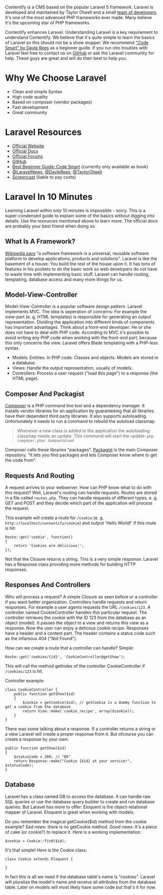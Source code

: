 Contentify is a CMS based on the popular Laravel 5 framework. Laravel is developed and maintained by Taylor Otwell and a small [team of developers](http://laravel.com/docs/4.0/introduction#development-team). It's one of the most advanced PHP frameworks ever made. Many believe it's the upcoming star of PHP frameworks.

Contentify enhances Laravel. Understanding Laravel is a key requirement to understand Contentify. We believe that it's quite simple to learn the basics of Laravel so this should not be a show stopper. We recommend ["Code Smart" by Dayle Rees](http://leanpub.com/codesmart) as a beginner guide. If you run into troubles with Laravel feel free to contact us on [GitHub](http://github.com/Contentify/Contentify/issues) or ask the Laravel community for help. These guys are great and will do their best to help you.

# Why We Choose Laravel

* Clean and simple Syntax
* High code quality
* Based on composer (vendor packages)
* Fast development
* Great community

# Laravel Resources

* [Official Website](http://laravel.com/)
* [Official Docs](http://laravel.com/docs)
* [Official Forums](http://laravel.io/forum)
* [GitHub](https://github.com/laravel/laravel)
* [Best Beginner Guide: Code Smart](http://leanpub.com/codesmart) (currently only available as book)
* [@LaravelNews](https://twitter.com/laravelnews), [@DayleRees](https://twitter.com/daylerees), [@TaylorOtwell](https://twitter.com/taylorotwell)
* [Screencast](https://laracasts.com/) (liable to pay costs)

# Laravel In 10 Minutes

Learning Laravel within only 10 minutes is impossible - sorry. This is a super-condensed guide to explain some of the basics without digging into details. Use the resources mentioned above to learn more. The official docs are probably your best friend when doing so.

## What Is A Framework?

[Wikipedia says](http://en.wikipedia.org/wiki/Software_framework) "a software framework is a universal, reusable software platform to develop applications, products and solutions". Laravel is like the basement of a house: You build the rest of the house upon it. It has tons of features in his pockets to do the basic work so web developers do not have to waste time with implementing basic stuff. Laravel can handle routing, templating, database access and many more things for us.

## Model-View-Controller

Model-View-Controller is a popular software design pattern. Laravel implements MVC. The idea is seperation of concerns: For example the view-part (e. g. HTML templates) is responsible for generating an output representation. Dividing the application into different kinds of components has important advantages. Think about a front-end developer: He or she does not have to deal with PHP code. According to MVC it's possible to avoid writing any PHP code when working with the front-end part, because this only concerns the view. Laravel offers Blade templating with a PHP-less syntax.

* Models: Entities. In PHP code: Classes and objects. Models are stored in a database.
* Views: Handle the output representation, usually of models.
* Controllers: Process a user request ("load this page") to a response (the HTML page).

## Composer And Packagist

[Composer](https://getcomposer.org/) is a PHP command line tool and a dependency manager. It installs vendor libraries for an application by guaranteeing that all libraries have their dependent third party libraries. It also supports autoloading. Unfortunately it needs to run a command to rebuild the autoload classmap.

> Whenever a new class is added to the application the autoloading classmap needs an update. This command will start the update: `php composer.phar dumpautoload`

Composer calls these libraries "packages". [Packagist](https://packagist.org/) is the main Composer repository. "It lets you find packages and lets Composer know where to get the code from".

## Requests And Routing

A request arrives to your webserver. How can PHP know what to do with this request? Well, Laravel's routing can handle requests. Routes are stored in a file called `routes.php`. They can handle requests of different types, e. g. GET and POST and they decide which part of the application will process the request.

This example will create a route for `/cookie` (e. g. `http://localhost/contentify/cookie`) and output 'Hello World!' if this route is hit:

    Route::get('cookie', function()
    {
        return 'Cookies are delicious!';
    });

Not that the Closure returns a string. This is a very simple response. Laravel has a Response class providing more methods for building HTTP responses.

## Responses And Controllers

Who will process a request? A simple Closure as seen before or a controller if you want better organization. Controllers handle requests and return responses. For example a user agents requests the URL `/cookies/123`. A controller named CookieController handles this particular request. The controller retrieves the cookie with the ID 123 from the database as an object (model). It passes the object to a view and returns this view as a response. Now the user can enjoy a delicous cookie recipe. Responses have a header and a content part. The header contains a status code such as the infamous 404 ("Not Found").

How can we create a route that a controller can handle? Simple:

    Route::get('cookies/{id}', 'CookieController@getShow');

This will call the method getIndex of the controller CookieController if `/cookies/123` is hit.

Controller example:

    class CookieController {
        public function getShow($id)
        {
            $cookie = getCookie($id); // getCookie is a dummy function to get a cookie from the database
            return View::make('cookie_recipe', array($cookie));
        }
    }

There was some talking about a response. If a controller returns a string or a view Laravel will create a proper response from it. But ofcourse you can create a response by your own:

    public function getShow($id)
    {
        $statusCode = 200; // "Ok"
        return Response::make("Cookie {$id} at your service!", $statusCode);
    }

## Database

Laravel has a class named DB to access the database. It can handle raw SQL queries or use the database query builder to create and run database queries. But Laravel has more to offer: Eloquent is the object-relational mapper of Laravel. Eloquent is great when working with models.

Do you remember the magical getCookie($id) method from the cookie example? Sad news: there is no getCookie method. Good news: It's a piece of cake (or cookie?) to replace it. Here is a working implementation:

    $cookie = Cookie::find($id);

It's that simple! Here is the Cookie class:

    class Cookie extends Eloquent {

    }

In fact this is all we need if the database table's name is "cookies". Laravel will pluralize the model's name and receive all attributes from the database table. Later on models will most likely have some code but that's it for now.